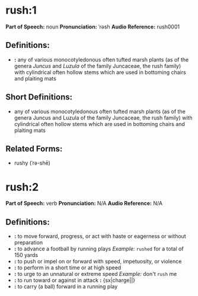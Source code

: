 # rush:1

**Part of Speech:** noun
**Pronunciation:** ˈrəsh
**Audio Reference:** rush0001

## Definitions:
- **:** any of various monocotyledonous often tufted marsh plants (as of the genera *Juncus* and *Luzula* of the family Juncaceae, the rush family) with cylindrical often hollow stems which are used in bottoming chairs and plaiting mats

## Short Definitions:
- any of various monocotyledonous often tufted marsh plants (as of the genera Juncus and Luzula of the family Juncaceae, the rush family) with cylindrical often hollow stems which are used in bottoming chairs and plaiting mats

## Related Forms:
- rushy (ˈrə-shē)
# rush:2

**Part of Speech:** verb
**Pronunciation:** N/A
**Audio Reference:** N/A

## Definitions:
- **:** to move forward, progress, or act with haste or eagerness or without preparation
- **:** to advance a football by running plays 
  *Example:* `rushed` for a total of 150 yards
- **:** to push or impel on or forward with speed, impetuosity, or violence
- **:** to perform in a short time or at high speed
- **:** to urge to an unnatural or extreme speed 
  *Example:* don't `rush` me
- **:** to run toward or against in attack **:** {sx|charge||}
- **:** to carry (a ball) forward in a running play

